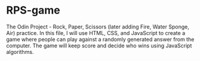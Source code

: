 # RPS-game
The Odin Project - Rock, Paper, Scissors (later adding Fire, Water Sponge, Air) practice. In this file, I will use HTML, CSS, and JavaScript to create a game where people can play against a randomly generated answer from the computer. The game will keep score and decide who wins using JavaScript algorithms.
